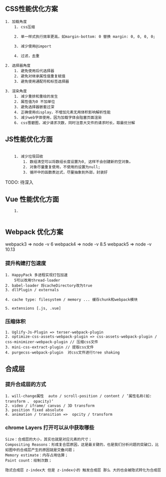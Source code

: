 ## CSS性能优化方案
```
1. 加载角度
    1. css压缩

    2. 单一样式执行效率更高，如margin-bottom: 0 替换 margin: 0, 0, 0, 0;

    3. 减少使用@import

    4. 过滤，去重

2. 选择器角度
    1. 避免使用后代选择器
    2. 避免对继承属性值重复赋值
    3. 避免使用通配符和标签选择器

3. 渲染角度
    1. 减少重排和重绘的发生
    2. 属性值为0 不加单位
    3. 避免选择器嵌套过深
    4. 正确使用display，不增加元素无用体积影响解析性能
    5. 减少web字体使用，因为加载字体会阻塞页面渲染
    6. css雪碧图，减少请求次数，同时注意大文件的请求时长，取最优分解

```

## JS性能优化方面
```

    1. 减少垃圾回收
        1. 数组清空可以将数组长度设置为0, 这样不会创建新的空对象。
        2. 对象尽量重复使用，不使用的设置为null;
        3. 循环中的函数表达式，尽量抽象到外部，封装好

```

TODO: 待深入
## Vue 性能优化方面
```
    1. 


```


## Webpack 优化方案

webpack3 => node -v 6
webpack4 => node -v 8.5
webpack5 => node -v 10.13
###  提升构建打包速度
    1. HappyPack 多进程实现打包加速
        5可以改用thread-loader
    2. babel-loader 将cacheDirectory改为true
    3. dllPlugin / externals

    4. cache type: filesystem / memory ... 缓存chunk和webpack模块

    5. extensions [.js, .vue]

### 压缩体积
    1. Uglify-Js-Plugin => terser-webpack-plugin
    2. optimize-css-assets-webpack-plugin => css-assets-webpack-plugin / css-minimizer-webpack-plugin // 压缩css文件
    3. mini-css-extract-plugin // 提取css文件
    4. purgecss-webpack-plugin  对css文件进行tree shaking


## 合成层
### 提升合成层的方式
    1. will-change属性  auto / scroll-position / content / ’属性名称(如: transform 、 opacity)‘
    2. video / iframe/ canvas / 3D transform
    3. position fixed absolute
    4. animation / transition =>  opcity / transform

### chrome Layers 打开可以从中获取哪些
    Size：合成层的大小，其实也就是对应元素的尺寸；
    Compositing Reasons：形成复合层原因，这是最关键的，也是我们分析问题的突破口，比如图中的合成层产生的原因就是交叠问题；
    Memory estimate：内存占用估算；
    Paint count：绘制次数；

    隐式合成层 z-index大 但是 z-index小的 触发合成层 那么 大的也会被隐式转化为合成层